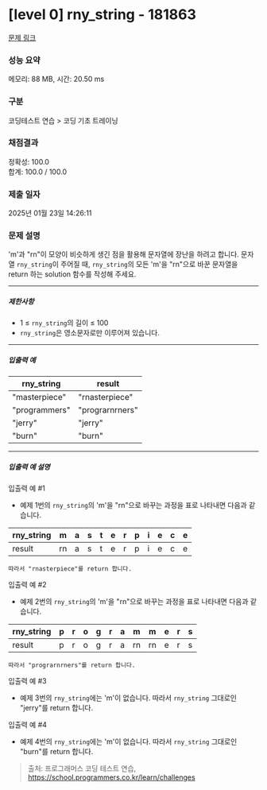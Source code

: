 # [level 0] rny_string - 181863 

[문제 링크](https://school.programmers.co.kr/learn/courses/30/lessons/181863) 

### 성능 요약

메모리: 88 MB, 시간: 20.50 ms

### 구분

코딩테스트 연습 > 코딩 기초 트레이닝

### 채점결과

정확성: 100.0<br/>합계: 100.0 / 100.0

### 제출 일자

2025년 01월 23일 14:26:11

### 문제 설명

<p style="user-select: auto !important;">'m'과 "rn"이 모양이 비슷하게 생긴 점을 활용해 문자열에 장난을 하려고 합니다. 문자열 <code style="user-select: auto !important;">rny_string</code>이 주어질 때, <code style="user-select: auto !important;">rny_string</code>의 모든 'm'을 "rn"으로 바꾼 문자열을 return 하는 solution 함수를 작성해 주세요.</p>

<hr style="user-select: auto !important;">

<h5 style="user-select: auto !important;">제한사항</h5>

<ul style="user-select: auto !important;">
<li style="user-select: auto !important;">1 ≤ <code style="user-select: auto !important;">rny_string</code>의 길이 ≤ 100</li>
<li style="user-select: auto !important;"><code style="user-select: auto !important;">rny_string</code>은 영소문자로만 이루어져 있습니다.</li>
</ul>

<hr style="user-select: auto !important;">

<h5 style="user-select: auto !important;">입출력 예</h5>
<table class="table" style="user-select: auto !important;">
        <thead style="user-select: auto !important;"><tr style="user-select: auto !important;">
<th style="user-select: auto !important;">rny_string</th>
<th style="user-select: auto !important;">result</th>
</tr>
</thead>
        <tbody style="user-select: auto !important;"><tr style="user-select: auto !important;">
<td style="user-select: auto !important;">"masterpiece"</td>
<td style="user-select: auto !important;">"rnasterpiece"</td>
</tr>
<tr style="user-select: auto !important;">
<td style="user-select: auto !important;">"programmers"</td>
<td style="user-select: auto !important;">"prograrnrners"</td>
</tr>
<tr style="user-select: auto !important;">
<td style="user-select: auto !important;">"jerry"</td>
<td style="user-select: auto !important;">"jerry"</td>
</tr>
<tr style="user-select: auto !important;">
<td style="user-select: auto !important;">"burn"</td>
<td style="user-select: auto !important;">"burn"</td>
</tr>
</tbody>
      </table>
<hr style="user-select: auto !important;">

<h5 style="user-select: auto !important;">입출력 예 설명</h5>

<p style="user-select: auto !important;">입출력 예 #1</p>

<ul style="user-select: auto !important;">
<li style="user-select: auto !important;">예제 1번의 <code style="user-select: auto !important;">rny_string</code>의 'm'을 "rn"으로 바꾸는 과정을 표로 나타내면 다음과 같습니다.</li>
</ul>
<table class="table" style="user-select: auto !important;">
        <thead style="user-select: auto !important;"><tr style="user-select: auto !important;">
<th style="user-select: auto !important;">rny_string</th>
<th style="user-select: auto !important;">m</th>
<th style="user-select: auto !important;">a</th>
<th style="user-select: auto !important;">s</th>
<th style="user-select: auto !important;">t</th>
<th style="user-select: auto !important;">e</th>
<th style="user-select: auto !important;">r</th>
<th style="user-select: auto !important;">p</th>
<th style="user-select: auto !important;">i</th>
<th style="user-select: auto !important;">e</th>
<th style="user-select: auto !important;">c</th>
<th style="user-select: auto !important;">e</th>
</tr>
</thead>
        <tbody style="user-select: auto !important;"><tr style="user-select: auto !important;">
<td style="user-select: auto !important;">result</td>
<td style="user-select: auto !important;">rn</td>
<td style="user-select: auto !important;">a</td>
<td style="user-select: auto !important;">s</td>
<td style="user-select: auto !important;">t</td>
<td style="user-select: auto !important;">e</td>
<td style="user-select: auto !important;">r</td>
<td style="user-select: auto !important;">p</td>
<td style="user-select: auto !important;">i</td>
<td style="user-select: auto !important;">e</td>
<td style="user-select: auto !important;">c</td>
<td style="user-select: auto !important;">e</td>
</tr>
</tbody>
      </table><div class="highlight" style="user-select: auto !important;"><pre class="codehilite" style="user-select: auto !important;"><code style="user-select: auto !important;">따라서 "rnasterpiece"를 return 합니다.
</code></pre></div>
<p style="user-select: auto !important;">입출력 예 #2</p>

<ul style="user-select: auto !important;">
<li style="user-select: auto !important;">예제 2번의 <code style="user-select: auto !important;">rny_string</code>의 'm'을 "rn"으로 바꾸는 과정을 표로 나타내면 다음과 같습니다.</li>
</ul>
<table class="table" style="user-select: auto !important;">
        <thead style="user-select: auto !important;"><tr style="user-select: auto !important;">
<th style="user-select: auto !important;">rny_string</th>
<th style="user-select: auto !important;">p</th>
<th style="user-select: auto !important;">r</th>
<th style="user-select: auto !important;">o</th>
<th style="user-select: auto !important;">g</th>
<th style="user-select: auto !important;">r</th>
<th style="user-select: auto !important;">a</th>
<th style="user-select: auto !important;">m</th>
<th style="user-select: auto !important;">m</th>
<th style="user-select: auto !important;">e</th>
<th style="user-select: auto !important;">r</th>
<th style="user-select: auto !important;">s</th>
</tr>
</thead>
        <tbody style="user-select: auto !important;"><tr style="user-select: auto !important;">
<td style="user-select: auto !important;">result</td>
<td style="user-select: auto !important;">p</td>
<td style="user-select: auto !important;">r</td>
<td style="user-select: auto !important;">o</td>
<td style="user-select: auto !important;">g</td>
<td style="user-select: auto !important;">r</td>
<td style="user-select: auto !important;">a</td>
<td style="user-select: auto !important;">rn</td>
<td style="user-select: auto !important;">rn</td>
<td style="user-select: auto !important;">e</td>
<td style="user-select: auto !important;">r</td>
<td style="user-select: auto !important;">s</td>
</tr>
</tbody>
      </table><div class="highlight" style="user-select: auto !important;"><pre class="codehilite" style="user-select: auto !important;"><code style="user-select: auto !important;">따라서 "prograrnrners"를 return 합니다.
</code></pre></div>
<p style="user-select: auto !important;">입출력 예 #3</p>

<ul style="user-select: auto !important;">
<li style="user-select: auto !important;">예제 3번의 <code style="user-select: auto !important;">rny_string</code>에는 'm'이 없습니다. 따라서 <code style="user-select: auto !important;">rny_string</code> 그대로인 "jerry"를 return 합니다.</li>
</ul>

<p style="user-select: auto !important;">입출력 예 #4</p>

<ul style="user-select: auto !important;">
<li style="user-select: auto !important;">예제 4번의 <code style="user-select: auto !important;">rny_string</code>에는 'm'이 없습니다. 따라서 <code style="user-select: auto !important;">rny_string</code> 그대로인 "burn"를 return 합니다.</li>
</ul>


> 출처: 프로그래머스 코딩 테스트 연습, https://school.programmers.co.kr/learn/challenges